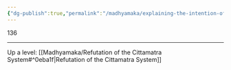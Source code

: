 ```yaml
---
{"dg-publish":true,"permalink":"/madhyamaka/explaining-the-intention-of-indicating-mind-only-in-the-sutra-on-the-ten-grounds/"}
---
```


136



---
Up a level: [[Madhyamaka/Refutation of the Cittamatra System#^0eba1f\|Refutation of the Cittamatra System]]